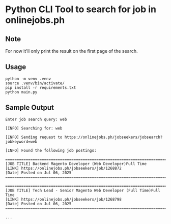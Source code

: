 # Python CLI Tool to search for job in onlinejobs.ph

## Note

For now it'll only print the result on the first page of the search.

## Usage

```
python -m venv .venv
source .venv/bin/activate/
pip install -r requirements.txt
python main.py
```

## Sample Output

```
Enter job search query: web

[INFO] Searching for: web

[INFO] Sending request to https://onlinejobs.ph/jobseekers/jobsearch?jobkeyword=web

[INFO] Found the following job postings:

====================================================================================
[JOB TITLE] Backend Magento Developer (Web Developer)Full Time
[LINK] https://onlinejobs.ph/jobseekers/job/1268872
[Date] Posted on Jul 06, 2025
====================================================================================

====================================================================================
[JOB TITLE] Tech Lead - Senior Magento Web Developer (Full Time)Full Time
[LINK] https://onlinejobs.ph/jobseekers/job/1268798
[Date] Posted on Jul 06, 2025
====================================================================================

...
```
